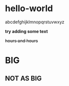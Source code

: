 # hello-world

abcdefghijklmnopqrstuvwxyz

**try adding some text**

~~hours and hours~~

# BIG

## NOT AS BIG